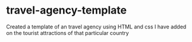 # travel-agency-template
Created a template of an travel agency using HTML and css
I have added on the tourist attractions of that particular country
